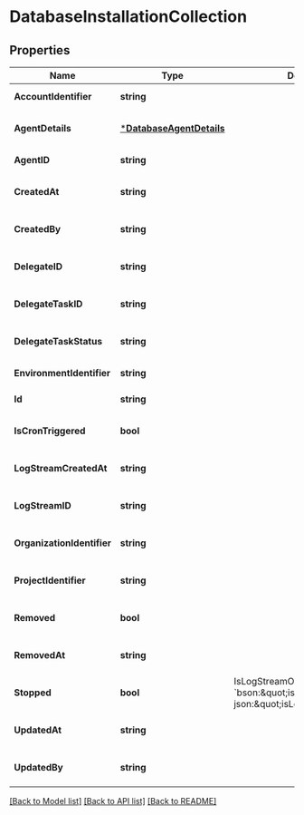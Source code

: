 # DatabaseInstallationCollection

## Properties
Name | Type | Description | Notes
------------ | ------------- | ------------- | -------------
**AccountIdentifier** | **string** |  | [default to null]
**AgentDetails** | [***DatabaseAgentDetails**](database.AgentDetails.md) |  | [optional] [default to null]
**AgentID** | **string** |  | [default to null]
**CreatedAt** | **string** |  | [optional] [default to null]
**CreatedBy** | **string** |  | [optional] [default to null]
**DelegateID** | **string** |  | [optional] [default to null]
**DelegateTaskID** | **string** |  | [optional] [default to null]
**DelegateTaskStatus** | **string** |  | [optional] [default to null]
**EnvironmentIdentifier** | **string** |  | [default to null]
**Id** | **string** |  | [default to null]
**IsCronTriggered** | **bool** |  | [optional] [default to null]
**LogStreamCreatedAt** | **string** |  | [optional] [default to null]
**LogStreamID** | **string** |  | [optional] [default to null]
**OrganizationIdentifier** | **string** |  | [optional] [default to null]
**ProjectIdentifier** | **string** |  | [optional] [default to null]
**Removed** | **bool** |  | [optional] [default to null]
**RemovedAt** | **string** |  | [optional] [default to null]
**Stopped** | **bool** | IsLogStreamOpen    bool               &#x60;bson:\&quot;isLogStreamOpen\&quot; json:\&quot;isLogStreamOpen\&quot;&#x60; | [optional] [default to null]
**UpdatedAt** | **string** |  | [optional] [default to null]
**UpdatedBy** | **string** |  | [optional] [default to null]

[[Back to Model list]](../README.md#documentation-for-models) [[Back to API list]](../README.md#documentation-for-api-endpoints) [[Back to README]](../README.md)

